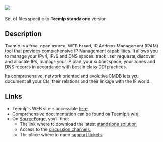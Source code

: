 # <img src="https://wiki.teemip.net/lib/exe/fetch.php?media=extensions:teemip-logo.png">
Set of files specific to <b>TeemIp standalone</b> version

## Description
TeemIp is a free, open source, WEB based, IP Address Management (IPAM) tool that provides comprehensive IP Management capabilities. It allows you to manage your IPv4, IPv6 and DNS spaces: track user requests, discover and allocate IPs, manage your IP plan, your subnet space, your zones and DNS records in accordance with best in class DDI practices.

Its comprehensive, network oriented and evolutive CMDB lets you document all your CIs, their relations and their linkage with the IP world. 

## Links

- TeemIp's WEB site is accessible [here][1].
- Comprehensive documentation can be found on TeemIp’s [wiki][2].
- On [SourceForge][3], you’ll find:
    - The link where to download the latest [standalone solution][4],
    - Access to the [discussion channels][5],
    - The place where to open [support tickets][6].

[1]: https://www.teemip.net
[2]: https://wiki.teemip.net
[3]: https://sourceforge.net/projects/teemip/
[4]: https://sourceforge.net/projects/teemip/files/latest/download
[5]: https://sourceforge.net/p/teemip/discussion/
[6]: https://sourceforge.net/p/teemip/tickets/

